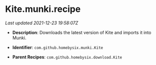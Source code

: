 # Kite.munki.recipe

_Last updated 2021-12-23 19:58:07Z_

- **Description**: Downloads the latest version of Kite and imports it into Munki.

- **Identifier**: `com.github.homebysix.munki.Kite`

- **Parent Recipes**: `com.github.homebysix.download.Kite`